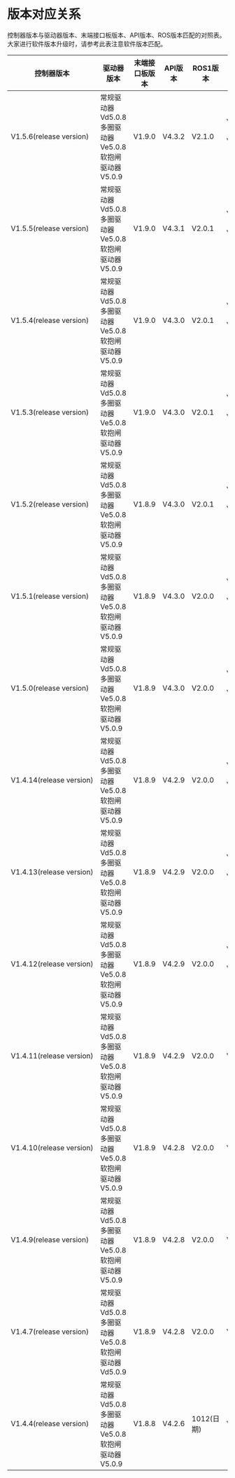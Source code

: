 # 版本对应关系

控制器版本与驱动器版本、末端接口板版本、API版本、ROS版本匹配的对照表。大家进行软件版本升级时，请参考此表注意软件版本匹配。

|  控制器版本  |  驱动器版本  |  末端接口板版本  |  API版本  |  ROS1版本  |  ROS2版本  |  更新时间  |
| --- | --- | --- | --- | --- | --- | --- |
|  V1.5.6(release version)  |  常规驱动器Vd5.0.8 多圈驱动器Ve5.0.8 软抱闸驱动器V5.0.9  |  V1.9.0  |  V4.3.2  |  V2.1.0  |  V1.0.1（humble） V1.0.1（foxy）  |  2024/7/26  |
|  V1.5.5(release version)  |  常规驱动器Vd5.0.8 多圈驱动器Ve5.0.8 软抱闸驱动器V5.0.9  |  V1.9.0  |  V4.3.1  |  V2.0.1  |  V1.0.1（humble） V1.0.1（foxy）  |  2024/6/7  |
|  V1.5.4(release version)  |  常规驱动器Vd5.0.8 多圈驱动器Ve5.0.8 软抱闸驱动器V5.0.9  |  V1.9.0  |  V4.3.0  |  V2.0.1  |  V1.0.1（humble） V1.0.1（foxy）  |  2024/5/17  |
|  V1.5.3(release version)  |  常规驱动器Vd5.0.8 多圈驱动器Ve5.0.8 软抱闸驱动器V5.0.9  |  V1.9.0  |  V4.3.0  |  V2.0.1  |  V1.0.1（humble） V1.0.1（foxy）  |  2024/5/16  |
|  V1.5.2(release version)  |  常规驱动器Vd5.0.8 多圈驱动器Ve5.0.8 软抱闸驱动器V5.0.9  |  V1.8.9  |  V4.3.0  |  V2.0.1  |  V1.0.1（humble） V1.0.1（foxy）  |  2024/4/26  |
|  V1.5.1(release version)  |  常规驱动器Vd5.0.8 多圈驱动器Ve5.0.8 软抱闸驱动器V5.0.9  |  V1.8.9  |  V4.3.0  |  V2.0.0  |  V1.0.0（humble） V1.0.1（foxy）  |  2024/4/11  |
|  V1.5.0(release version)  |  常规驱动器Vd5.0.8 多圈驱动器Ve5.0.8 软抱闸驱动器V5.0.9  |  V1.8.9  |  V4.3.0  |  V2.0.0  |  V1.0.0（humble） V1.0.1（foxy）  |  2024/4/3  |
|  V1.4.14(release version)  |  常规驱动器Vd5.0.8 多圈驱动器Ve5.0.8 软抱闸驱动器V5.0.9  |  V1.8.9  |  V4.2.9  |  V2.0.0  |  V1.0.0（humble） V1.0.1（foxy）  |  2024/4/1  |
|  V1.4.13(release version)  |  常规驱动器Vd5.0.8 多圈驱动器Ve5.0.8 软抱闸驱动器V5.0.9  |  V1.8.9  |  V4.2.9  |  V2.0.0  |  V1.0.0（humble） V1.0.1（foxy）  |  2024/2/27  |
|  V1.4.12(release version)  |  常规驱动器Vd5.0.8 多圈驱动器Ve5.0.8 软抱闸驱动器V5.0.9  |  V1.8.9  |  V4.2.9  |  V2.0.0  |  V1.0.0（humble） V1.0.1（foxy）  |  2024/2/27  |
|  V1.4.11(release version)  |  常规驱动器Vd5.0.8 多圈驱动器Ve5.0.8 软抱闸驱动器V5.0.9  |  V1.8.9  |  V4.2.9  |  V2.0.0  |  V1.0.0  |  2024/1/30  |
|  V1.4.10(release version)  |  常规驱动器Vd5.0.8 多圈驱动器Ve5.0.8 软抱闸驱动器V5.0.9  |  V1.8.9  |  V4.2.8  |  V2.0.0  |  V1.0.0  |  2024/1/30  |
|  V1.4.9(release version)  |  常规驱动器Vd5.0.8 多圈驱动器Ve5.0.8 软抱闸驱动器V5.0.9  |  V1.8.9  |  V4.2.8  |  V2.0.0  |  V1.0.0  |  2023/12/29  |
|  V1.4.7(release version)  |  常规驱动器Vd5.0.8 多圈驱动器Ve5.0.8 软抱闸驱动器Vd5.0.9  |  V1.8.9  |  V4.2.8  |  V2.0.0  |  V1.0.0  |  2023/12/29  |
|  V1.4.4(release version)  |  常规驱动器Vd5.0.8 多圈驱动器Ve5.0.8 软抱闸驱动器V5.0.9  |  V1.8.8  |  V4.2.6  |  1012(日期)  |  V1.0.0  |  2023/12/29  |
